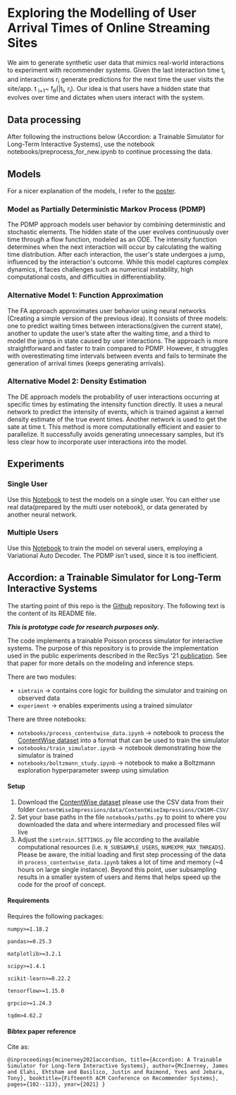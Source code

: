 # Exploring the Modelling of User Arrival Times of Online Streaming Sites
We aim to generate synthetic user data that mimics real-world interactions to experiment with recommender systems. <break>
Given the last interaction time t<sub>i</sub> and interactions r<sub>i</sub> generate predictions for the next time the user visits the site/app.  t <sub>i+1</sub>~ f<sub>θ</sub>(|t<sub>i</sub>, r<sub>i</sub>). Our idea is that users have a hidden state that evolves over time and dictates when users interact with the system.


## Data processing
After following the instructions below (Accordion: a Trainable Simulator for Long-Term Interactive Systems), use the notebook notebooks/preprocess_for_new.ipynb to continue processing the data.  


## Models
For a nicer explanation of the models, I refer to the [poster](assets/Poster.pdf).


### Model as Partially Deterministic Markov Process (PDMP)
The PDMP approach models user behavior by combining deterministic and stochastic elements. The hidden state of the user evolves continuously over time through a flow function, modeled as an ODE. The intensity function determines when the next interaction will occur by calculating the waiting time distribution. After each interaction, the user's state undergoes a jump, influenced by the interaction's outcome. While this model captures complex dynamics, it faces challenges such as numerical instability, high computational costs, and difficulties in differentiability.


### Alternative Model 1: Function Approximation
The FA approach approximates user behavior using neural networks (Creating a simple version of the previous idea). It consists of three models: one to predict waiting times between interactions(given the current state), another to update the user’s state after the waiting time, and a third to model the jumps in state caused by user interactions. The approach is more straightforward and faster to train compared to PDMP. However, it struggles with overestimating time intervals between events and fails to terminate the generation of arrival times (keeps generating arrivals).


### Alternative Model 2: Density Estimation
The DE approach models the probability of user interactions occurring at specific times by estimating the intensity function directly. It uses a neural network to predict the intensity of events, which is trained against a kernel density estimate of the true event times. Another network is used to get the sate at time t. This method is more computationally efficient and easier to parallelize. It successfully avoids generating unnecessary samples, but it’s less clear how to incorporate user interactions into the model.


## Experiments
### Single User
Use this [Notebook](notebooks/Train_single_datapoint.ipynb) to test the models on a single user. You can either use real data(prepared by the multi user notebook), or data generated by another neural network.


### Multiple Users
Use this [Notebook](notebooks/Train_multiple_users.ipynb) to train the model on several users, employing a Variational Auto Decoder. The PDMP isn't used, since it is too inefficient.


## Accordion: a Trainable Simulator for Long-Term Interactive Systems
The starting point of this repo is the  [Github](https://github.com/jamesmcinerney/accordion)
repository.
The following text is the content of its README file.

***This is prototype code for research purposes only.***

The code implements a trainable Poisson process simulator for interactive systems. The purpose of this repository is to provide the implementation used in the public experiments described in the RecSys '21 <a href="https://dl.acm.org/doi/abs/10.1145/3460231.3474259">publication</a>. See that paper for more details on the modeling and inference steps.

There are two modules:
+ `simtrain` -> contains core logic for building the simulator and training on observed data
+ `experiment` -> enables experiments using a trained simulator

There are three notebooks:
+ `notebooks/process_contentwise_data.ipynb` -> notebook to process the <a href="https://github.com/ContentWise/contentwise-impressions">ContentWise dataset</a> into a format that can be used to train the simulator
+ `notebooks/train_simulator.ipynb` -> notebook demonstrating how the simulator is trained
+ `notebooks/boltzmann_study.ipynb` -> notebook to make a Boltzmann exploration hyperparameter sweep using simulation


#### Setup

1. Download the <a href="https://github.com/ContentWise/contentwise-impressions">ContentWise dataset</a> please use the CSV data from their folder `ContentWiseImpressions/data/ContentWiseImpressions/CW10M-CSV/`
2. Set your base paths in the file `notebooks/paths.py` to point to where you downloaded the data and where intermediary and processed files will live
3. Adjust the `simtrain.SETTINGS.py` file according to the available computational resources (i.e. `N_SUBSAMPLE_USERS`, `NUMEXPR_MAX_THREADS`). Please be aware, the initial loading and first step processing of the data in `process_contentwise_data.ipynb` takes a lot of time and memory (~4 hours on large single instance). Beyond this point, user subsampling results in a smaller system of users and items that helps speed up the code for the proof of concept.


#### Requirements

Requires the following packages:

`numpy>=1.18.2`

`pandas>=0.25.3`

`matplotlib>=3.2.1`

`scipy>=1.4.1`

`scikit-learn>=0.22.2`

`tensorflow>=1.15.0`

`grpcio>=1.24.3`
                      
`tqdm>4.62.2`


#### Bibtex paper reference

Cite as:

`@inproceedings{mcinerney2021accordion,
 title={Accordion: A Trainable Simulator for Long-Term Interactive Systems},
 author={McInerney, James and Elahi, Ehtsham and Basilico, Justin and Raimond, Yves and Jebara, Tony},
 booktitle={Fifteenth ACM Conference on Recommender Systems},
 pages={102--113},
 year={2021}
}`

